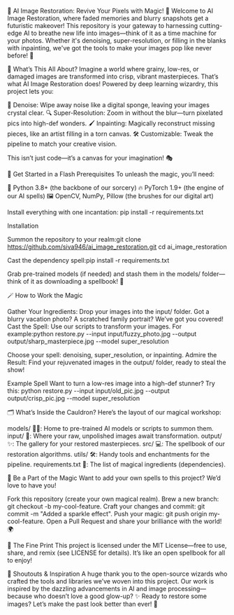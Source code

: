 🌟 AI Image Restoration: Revive Your Pixels with Magic! 🌟
Welcome to AI Image Restoration, where faded memories and blurry snapshots get a futuristic makeover! This repository is your gateway to harnessing cutting-edge AI to breathe new life into images—think of it as a time machine for your photos. Whether it's denoising, super-resolution, or filling in the blanks with inpainting, we've got the tools to make your images pop like never before! 🚀

🎨 What’s This All About?
Imagine a world where grainy, low-res, or damaged images are transformed into crisp, vibrant masterpieces. That’s what AI Image Restoration does! Powered by deep learning wizardry, this project lets you:

🧼 Denoise: Wipe away noise like a digital sponge, leaving your images crystal clear.
🔍 Super-Resolution: Zoom in without the blur—turn pixelated pics into high-def wonders.
🖌️ Inpainting: Magically reconstruct missing pieces, like an artist filling in a torn canvas.
🛠️ Customizable: Tweak the pipeline to match your creative vision.

This isn’t just code—it’s a canvas for your imagination! 🎭

🚀 Get Started in a Flash
Prerequisites
To unleash the magic, you’ll need:

🐍 Python 3.8+ (the backbone of our sorcery)
🔥 PyTorch 1.9+ (the engine of our AI spells)
🖼️ OpenCV, NumPy, Pillow (the brushes for our digital art)

Install everything with one incantation:
pip install -r requirements.txt

Installation

Summon the repository to your realm:git clone https://github.com/siva946/ai_image_restoration.git
cd ai_image_restoration


Cast the dependency spell:pip install -r requirements.txt


Grab pre-trained models (if needed) and stash them in the models/ folder—think of it as downloading a spellbook! 📖


🪄 How to Work the Magic

Gather Your Ingredients: Drop your images into the input/ folder. Got a blurry vacation photo? A scratched family portrait? We’ve got you covered!
Cast the Spell: Use our scripts to transform your images. For example:python restore.py --input input/fuzzy_photo.jpg --output output/sharp_masterpiece.jpg --model super_resolution

Choose your spell: denoising, super_resolution, or inpainting.
Admire the Result: Find your rejuvenated images in the output/ folder, ready to steal the show!

Example Spell
Want to turn a low-res image into a high-def stunner? Try this:
python restore.py --input input/old_pic.jpg --output output/crisp_pic.jpg --model super_resolution


🗂️ What’s Inside the Cauldron?
Here’s the layout of our magical workshop:

models/ 🧙‍♂️: Home to pre-trained AI models or scripts to summon them.
input/ 📸: Where your raw, unpolished images await transformation.
output/ ✨: The gallery for your restored masterpieces.
src/ 💻: The spellbook of our restoration algorithms.
utils/ 🛠️: Handy tools and enchantments for the pipeline.
requirements.txt 📜: The list of magical ingredients (dependencies).


🌈 Be a Part of the Magic
Want to add your own spells to this project? We’d love to have you!

Fork this repository (create your own magical realm).
Brew a new branch: git checkout -b my-cool-feature.
Craft your changes and commit: git commit -m "Added a sparkle effect".
Push your magic: git push origin my-cool-feature.
Open a Pull Request and share your brilliance with the world! 🌍


📜 The Fine Print
This project is licensed under the MIT License—free to use, share, and remix (see LICENSE for details). It’s like an open spellbook for all to enjoy!

🎉 Shoutouts & Inspiration
A huge thank you to the open-source wizards who crafted the tools and libraries we’ve woven into this project. Our work is inspired by the dazzling advancements in AI and image processing—because who doesn’t love a good glow-up? ✨
Ready to restore some images? Let’s make the past look better than ever! 🚀
